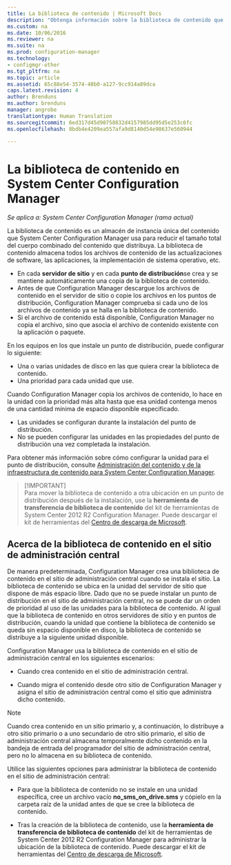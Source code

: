 ```yaml
---
title: La biblioteca de contenido | Microsoft Docs
description: "Obtenga información sobre la biblioteca de contenido que usa System Center Configuration Manager para reducir el tamaño total del contenido distribuido."
ms.custom: na
ms.date: 10/06/2016
ms.reviewer: na
ms.suite: na
ms.prod: configuration-manager
ms.technology:
- configmgr-other
ms.tgt_pltfrm: na
ms.topic: article
ms.assetid: 65c88e54-3574-48b0-a127-9cc914a89dca
caps.latest.revision: 4
author: Brenduns
ms.author: brenduns
manager: angrobe
translationtype: Human Translation
ms.sourcegitcommit: 6ed317d45d90758832d4157985dd95d5e253c6fc
ms.openlocfilehash: 8bdb4e4209ea557afa9d8140d54e98637e560944

---
```

# <a name="the-content-library-in-system-center-configuration-manager"></a>La biblioteca de contenido en System Center Configuration Manager

*Se aplica a: System Center Configuration Manager (rama actual)*

La biblioteca de contenido es un almacén de instancia única del contenido que System Center Configuration Manager usa para reducir el tamaño total del cuerpo combinado del contenido que distribuya. La biblioteca de contenido almacena todos los archivos de contenido de las actualizaciones de software, las aplicaciones, la implementación de sistema operativo, etc.

 - En cada **servidor de sitio** y en cada **punto de distribución**se crea y se mantiene automáticamente una copia de la biblioteca de contenido.
 - Antes de que Configuration Manager descargue los archivos de contenido en el servidor de sitio o copie los archivos en los puntos de distribución, Configuration Manager comprueba si cada uno de los archivos de contenido ya se halla en la biblioteca de contenido.
 - Si el archivo de contenido está disponible, Configuration Manager no copia el archivo, sino que asocia el archivo de contenido existente con la aplicación o paquete.

En los equipos en los que instale un punto de distribución, puede configurar lo siguiente:
- Una o varias unidades de disco en las que quiera crear la biblioteca de contenido.
- Una prioridad para cada unidad que use.

Cuando Configuration Manager copia los archivos de contenido, lo hace en la unidad con la prioridad más alta hasta que esa unidad contenga menos de una cantidad mínima de espacio disponible especificado.
- Las unidades se configuran durante la instalación del punto de distribución.
- No se pueden configurar las unidades en las propiedades del punto de distribución una vez completada la instalación.


Para obtener más información sobre cómo configurar la unidad para el punto de distribución, consulte [Administración del contenido y de la infraestructura de contenido para System Center Configuration Manager](../../../core/servers/deploy/configure/manage-content-and-content-infrastructure.md).  


>  [!IMPORTANT]  
>  Para mover la biblioteca de contenido a otra ubicación en un punto de distribución después de la instalación, use la **herramienta de transferencia de biblioteca de contenido** del kit de herramientas de System Center 2012 R2 Configuration Manager. Puede descargar el kit de herramientas del [Centro de descarga de Microsoft](http://go.microsoft.com/fwlink/?LinkId=279566).  

## <a name="about-the-content-library-on-the-central-administration-site"></a>Acerca de la biblioteca de contenido en el sitio de administración central  
 De manera predeterminada, Configuration Manager crea una biblioteca de contenido en el sitio de administración central cuando se instala el sitio. La biblioteca de contenido se ubica en la unidad del servidor de sitio que dispone de más espacio libre. Dado que no se puede instalar un punto de distribución en el sitio de administración central, no se puede dar un orden de prioridad al uso de las unidades para la biblioteca de contenido. Al igual que la biblioteca de contenido en otros servidores de sitio y en puntos de distribución, cuando la unidad que contiene la biblioteca de contenido se queda sin espacio disponible en disco, la biblioteca de contenido se distribuye a la siguiente unidad disponible.  

 Configuration Manager usa la biblioteca de contenido en el sitio de administración central en los siguientes escenarios:  

-   Cuando crea contenido en el sitio de administración central.  

-   Cuando migra el contenido desde otro sitio de Configuration Manager y asigna el sitio de administración central como el sitio que administra dicho contenido.  

> [!NOTE]  
>  Cuando crea contenido en un sitio primario y, a continuación, lo distribuye a otro sitio primario o a uno secundario de otro sitio primario, el sitio de administración central almacena temporalmente dicho contenido en la bandeja de entrada del programador del sitio de administración central, pero no lo almacena en su biblioteca de contenido.  

 Utilice las siguientes opciones para administrar la biblioteca de contenido en el sitio de administración central:  

-   Para que la biblioteca de contenido no se instale en una unidad específica, cree un archivo vacío **no_sms_on_drive.sms** y cópielo en la carpeta raíz de la unidad antes de que se cree la biblioteca de contenido.  

-   Tras la creación de la biblioteca de contenido, use la **herramienta de transferencia de biblioteca de contenido** del kit de herramientas de System Center 2012 R2 Configuration Manager para administrar la ubicación de la biblioteca de contenido. Puede descargar el kit de herramientas del [Centro de descarga de Microsoft](http://go.microsoft.com/fwlink/?LinkId=279566).  



<!--HONumber=Dec16_HO3-->



